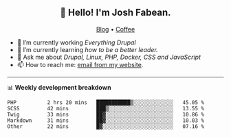 <h2 align="center">👋 Hello! I'm Josh Fabean.</h2>
<p align="center">
  <a href="https://joshfabean.com">Blog</a> •
  <a href="https://www.buymeacoffee.com/LSxne6Yr4">Coffee</a>
</p>

- 🔭 I’m currently working *Everything Drupal*
- 🌱 I’m currently learning *how to be a better leader.*
- 💬 Ask me about *Drupal, Linux, PHP, Docker, CSS and JavaScript*
- 📫 How to reach me: [email from my website](https://joshfabean.com).

-------

📊 **Weekly development breakdown**
<!--START_SECTION:waka-->

```text
PHP          2 hrs 20 mins   ███████████▒░░░░░░░░░░░░░   45.05 %
SCSS         42 mins         ███▒░░░░░░░░░░░░░░░░░░░░░   13.55 %
Twig         33 mins         ██▓░░░░░░░░░░░░░░░░░░░░░░   10.86 %
Markdown     31 mins         ██▓░░░░░░░░░░░░░░░░░░░░░░   10.03 %
Other        22 mins         █▓░░░░░░░░░░░░░░░░░░░░░░░   07.16 %
```

<!--END_SECTION:waka-->

<!--
**fabean/fabean** is a ✨ _special_ ✨ repository because its `README.md` (this file) appears on your GitHub profile.

Here are some ideas to get you started:

- 🔭 I’m currently working on ...
- 🌱 I’m currently learning ...
- 👯 I’m looking to collaborate on ...
- 🤔 I’m looking for help with ...
- 💬 Ask me about ...
- 📫 How to reach me: ...
- 😄 Pronouns: ...
- ⚡ Fun fact: ...
-->
